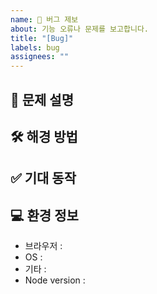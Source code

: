 ```yaml
---
name: 🐞 버그 제보
about: 기능 오류나 문제를 보고합니다.
title: "[Bug]"
labels: bug
assignees: ""
---
```


## 🐞 문제 설명

<!-- 무엇이 문제인가요? -->

## 🛠 해경 방법

<!-- 해결하기위해 어떤 방법을 시도했는지 적어주세요 -->

## ✅ 기대 동작

<!-- 어떤 결과를 기대하는지 설명해주세요 -->

## 💻 환경 정보

- 브라우저 :
- OS :
- 기타 :
- Node version :
